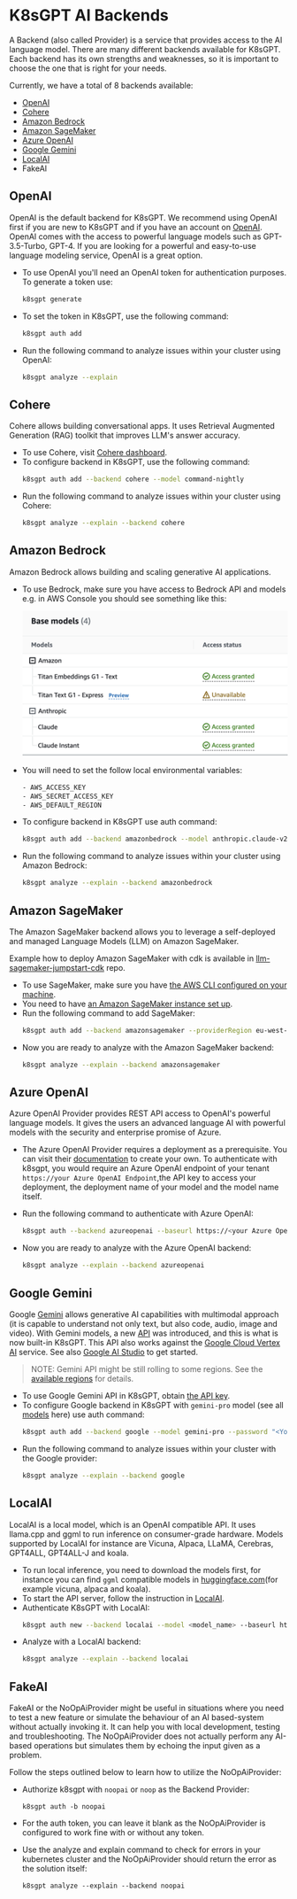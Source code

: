 # K8sGPT AI Backends

A Backend (also called Provider) is a service that provides access to the AI language model. There are many different backends available for K8sGPT. Each backend has its own strengths and weaknesses, so it is important to choose the one that is right for your needs.

Currently, we have a total of 8 backends available:

- [OpenAI](https://openai.com/)
- [Cohere](https://cohere.com/)
- [Amazon Bedrock](https://aws.amazon.com/bedrock/)
- [Amazon SageMaker](https://aws.amazon.com/sagemaker/)
- [Azure OpenAI](https://azure.microsoft.com/en-us/products/cognitive-services/openai-service)
- [Google Gemini](https://ai.google.dev/docs/gemini_api_overview)
- [LocalAI](https://github.com/go-skynet/LocalAI)
- FakeAI

## OpenAI

OpenAI is the default backend for K8sGPT. We recommend using OpenAI first if you are new to K8sGPT and if you have an account on [OpenAI](https://openai.com/). OpenAI comes with the access to powerful language models such as GPT-3.5-Turbo, GPT-4. If you are looking for a powerful and easy-to-use language modeling service, OpenAI is a great option.

- To use OpenAI you'll need an OpenAI token for authentication purposes. To generate a token use:
    ```bash
    k8sgpt generate
    ```
- To set the token in K8sGPT, use the following command:
    ```bash
    k8sgpt auth add
    ```
- Run the following command to analyze issues within your cluster using OpenAI:
    ```bash
    k8sgpt analyze --explain
    ```

## Cohere

Cohere allows building conversational apps. It uses Retrieval Augmented Generation (RAG) toolkit that improves LLM's answer accuracy.

- To use Cohere, visit [Cohere dashboard](https://dashboard.cohere.ai/api-keys).
- To configure backend in K8sGPT, use the following command:
    ```bash
    k8sgpt auth add --backend cohere --model command-nightly
    ```
- Run the following command to analyze issues within your cluster using Cohere:
    ```bash
    k8sgpt analyze --explain --backend cohere
    ```

## Amazon Bedrock

Amazon Bedrock allows building and scaling generative AI applications.

- To use Bedrock, make sure you have access to Bedrock API and models e.g. in AWS Console you should see something like this:

  ![Bedrock](../../imgs/bedrock.png)

- You will need to set the follow local environmental variables:
    ```
    - AWS_ACCESS_KEY
    - AWS_SECRET_ACCESS_KEY
    - AWS_DEFAULT_REGION
    ```

- To configure backend in K8sGPT use auth command:
    ```bash
    k8sgpt auth add --backend amazonbedrock --model anthropic.claude-v2
    ```
- Run the following command to analyze issues within your cluster using Amazon Bedrock:
    ```bash
    k8sgpt analyze --explain --backend amazonbedrock
    ```

## Amazon SageMaker

The Amazon SageMaker backend allows you to leverage a self-deployed and managed Language Models (LLM) on Amazon SageMaker.

Example how to deploy Amazon SageMaker with cdk is available in [llm-sagemaker-jumpstart-cdk](https://github.com/zaremb/llm-sagemaker-jumpstart-cdk) repo.

- To use SageMaker, make sure you have [the AWS CLI configured on your machine](https://docs.aws.amazon.com/cli/latest/userguide/cli-chap-configure.html).
- You need to have [an Amazon SageMaker instance set up](https://github.com/zaremb/llm-sagemaker-jumpstart-cdk).
- Run the following command to add SageMaker:
    ```bash
    k8sgpt auth add --backend amazonsagemaker --providerRegion eu-west-1 --endpointname endpoint-xxxxxxxxxx
    ```
- Now you are ready to analyze with the Amazon SageMaker backend:
    ```bash
    k8sgpt analyze --explain --backend amazonsagemaker
    ```

## Azure OpenAI

Azure OpenAI Provider provides REST API access to OpenAI's powerful language models. It gives the users an advanced language AI with powerful models with the security and enterprise promise of Azure.

- The Azure OpenAI Provider requires a deployment as a prerequisite. You can visit their [documentation](https://learn.microsoft.com/en-us/azure/cognitive-services/openai/how-to/create-resource?pivots=web-portal#create-a-resource) to create your own.
  To authenticate with k8sgpt, you would require an Azure OpenAI endpoint of your tenant `https://your Azure OpenAI Endpoint`,the API key to access your deployment, the deployment name of your model and the model name itself.

- Run the following command to authenticate with Azure OpenAI:
    ```bash
    k8sgpt auth --backend azureopenai --baseurl https://<your Azure OpenAI endpoint> --engine <deployment_name> --model <model_name>
    ```
- Now you are ready to analyze with the Azure OpenAI backend:
    ```bash
    k8sgpt analyze --explain --backend azureopenai
    ```

## Google Gemini

Google [Gemini](https://blog.google/technology/ai/google-gemini-ai/#performance) allows generative AI capabilities with multimodal approach (it is capable to understand not only text, but also code, audio, image and video). With Gemini models, a new [API](https://ai.google.dev/docs/gemini_api_overview) was introduced, and this is what is now built-in K8sGPT. This API also works against the [Google Cloud Vertex AI](https://ai.google.dev/docs/migrate_to_cloud) service. See also [Google AI Studio](https://ai.google.dev/tutorials/ai-studio_quickstart) to get started.

> NOTE: Gemini API might be still rolling to some regions. See the [available regions](https://ai.google.dev/available_regions) for details.

- To use Google Gemini API in K8sGPT, obtain [the API key](https://ai.google.dev/tutorials/setup).
- To configure Google backend in K8sGPT with `gemini-pro` model (see all [models](https://ai.google.dev/models) here) use auth command:
    ```bash
    k8sgpt auth add --backend google --model gemini-pro --password "<Your API KEY>"
    ```
- Run the following command to analyze issues within your cluster with the Google provider:
    ```bash
    k8sgpt analyze --explain --backend google
    ```

## LocalAI

LocalAI is a local model, which is an OpenAI compatible API. It uses llama.cpp and ggml to run inference on consumer-grade hardware. Models supported by LocalAI for instance are Vicuna, Alpaca, LLaMA, Cerebras, GPT4ALL, GPT4ALL-J and koala.

- To run local inference, you need to download the models first, for instance you can find `ggml` compatible models in [huggingface.com](https://huggingface.co/models?search=ggml)(for example vicuna, alpaca and koala).
- To start the API server, follow the instruction in [LocalAI](https://github.com/go-skynet/LocalAI#example-use-gpt4all-j-model).
- Authenticate K8sGPT with LocalAI:
    ```bash
    k8sgpt auth new --backend localai --model <model_name> --baseurl http://localhost:8080/v1
    ```
- Analyze with a LocalAI backend:
    ```bash
    k8sgpt analyze --explain --backend localai
    ```

## FakeAI

FakeAI or the NoOpAiProvider might be useful in situations where you need to test a new feature or simulate the behaviour of an AI based-system without actually invoking it. It can help you with local development, testing and troubleshooting.
The NoOpAiProvider does not actually perform any AI-based operations but simulates them by echoing the input given as a problem.

Follow the steps outlined below to learn how to utilize the NoOpAiProvider:

- Authorize k8sgpt with `noopai` or `noop` as the Backend Provider:
    ```
    k8sgpt auth -b noopai
    ```
- For the auth token, you can leave it blank as the NoOpAiProvider is configured to work fine with or without any token.

- Use the analyze and explain command to check for errors in your kubernetes cluster and the NoOpAiProvider should return the error as the solution itself:
    ```
    k8sgpt analyze --explain --backend noopai
    ```

